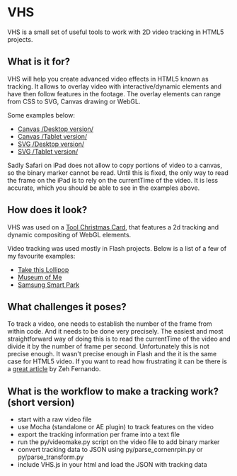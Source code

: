 VHS
===

VHS is a small set of useful tools to work with 2D video tracking in HTML5 projects.

What is it for?
---

VHS will help you create advanced video effects in HTML5 known as tracking. It allows to overlay video with interactive/dynamic elements and have then follow features in the footage. The overlay elements can range from CSS to SVG, Canvas drawing or WebGL.

Some examples below:

- [Canvas /Desktop version/](http://everyday3d.com/vhs/demo/canvas/)
- [Canvas /Tablet version/](http://everyday3d.com/vhs/demo/canvas/ipad.html)
- [SVG /Desktop version/](http://everyday3d.com/vhs/demo/svg/)
- [SVG /Tablet version/](http://everyday3d.com/vhs/demo/svg/ipad.html)

Sadly Safari on iPad does not allow to copy portions of video to a canvas, so the binary marker cannot be read. Until this is fixed, the only way to read the frame on the iPad is to rely on the currentTime of the video. It is less accurate, which you should be able to see in the examples above.

How does it look?
---

VHS was used on a [Tool Christmas Card](http://demo.toolprototype.com/toolxmas/), that features a 2d tracking and dynamic compositing of WebGL elements.

Video tracking was used mostly in Flash projects. Below is a list of a few of my favourite examples:

- [Take this Lollipop](http://www.takethislollipop.com/)
- [Museum of Me](http://www.intel.com/museumofme/en_US/r/index.htm)
- [Samsung Smart Park](http://www.samsungsmartpark.co.kr/)

What challenges it poses?
---

To track a video, one needs to establish the number of the frame from within code. And it needs to be done very precisely. The easiest and most straightforward way of doing this is to read the currentTime of the video and divide it by the number of frame per second. Unfortunately this is not precise enough. It wasn't precise enough in Flash and the it is the same case for HTML5 video. If you want to read how frustrating it can be there is a [great article](http://zehfernando.com/2011/flash-video-frame-time-woes/) by Zeh Fernando.

What is the workflow to make a tracking work? (short version)
---

- start with a raw video file
- use Mocha (standalone or AE plugin) to track features on the video
- export the tracking information per frame into a text file
- run the py/videomake.py script on the video file to add binary marker
- convert tracking data to JSON using py/parse_cornenrpin.py or py/parse_transform.py
- include VHS.js in your html and load the JSON with tracking data